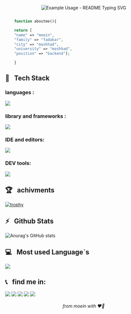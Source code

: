 <p align="center">
  <img src="https://readme-typing-svg.demolab.com/?lines=Hi+There+Welcome+To+My+Profile!;I%27m+moein+fadakar🖐;I%27m+a+backend+Developer💻;&font=Fira%20Code&center=true&width=380&height=50&duration=4000&pause=2000&color=red" alt="Example Usage - README Typing SVG">
</p>


```php

    function aboutme(){

    return [
    "name" => "moein",
    "family" => "fadakar",
    "city" => "mashhad",
    "university" => "mashhad",
    "position" => "backend"];

    }
```

<h2>🔧 &nbsp Tech Stack</h2>

<h3>languages :</h3>
<img src="https://skillicons.dev/icons?i=js,html,css,php,python,mysql" >

<h3>library and frameworks :</h3>
<img src="https://skillicons.dev/icons?i=bootstrap,jquery,laravel," >

<h3>IDE and editors:</h3>
<img src="https://skillicons.dev/icons?i=pycharm,phpstorm,vscode,xd,figma" >

<h3>DEV tools:</h3>
<img src="https://skillicons.dev/icons?i=git,github,gitlab," >


<h2>🏆 &nbsp achivments</h2>

[![trophy](https://github-profile-trophy.vercel.app/?username=imMoeinFadakar
)](https://github.com/ryo-ma/github-profile-trophy)

<h2>⚡️ &nbsp Github Stats</h2>


  
![Anurag's GitHub stats](https://github-readme-stats.vercel.app/api?username=imMoeinFadakar&show_icons=true)

<h2> 💻 &nbsp Most used Language`s </h2>

<img src="https://github-readme-stats.vercel.app/api/top-langs/?username=imMoeinFadakar&layout=compact" >


<h2>📞 &nbsp find me in:</h2>

<p>
<img src="https://img.shields.io/badge/instagram-moeinfdkr-orange?logo=instagram&style=for-the-badge&logoColor=white">
 <img src="https://img.shields.io/badge/linkedin-moeinfdkr-lightblue?logo=linkedin&style=for-the-badge&logoColor=white" >
<img src="https://img.shields.io/badge/telegram-Moein23445-blue?logo=telegram&style=for-the-badge&logoColor=white" >
<img src="https://img.shields.io/badge/email-moeinfadakar3@gmail.com-red?logo=gmail&style=for-the-badge&logoColor=white" >
<img src="https://img.shields.io/badge/website-www.moeinfadakar.ir-green?style=for-the-badge&logoColor=white" >

</p>


<h6 align="center" >from moein with ❤️‍🔥</h6>



